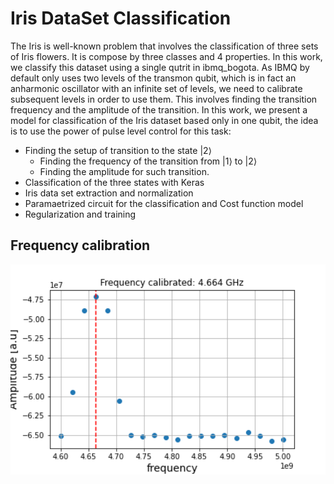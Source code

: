 # Iris DataSet Classification 

The Iris is well-known problem that involves the classification of three sets of Iris flowers. It is compose by three classes and 4 properties. In this work, we classify this dataset using a single qutrit in ibmq_bogota.
As IBMQ by default only uses two levels of the transmon qubit, which is in fact an anharmonic oscillator with an infinite set of levels, we need to calibrate subsequent levels in order to use them. This involves finding the transition frequency and the amplitude of the transition. In this work, we present a model for classification of the Iris dataset based only in one qubit, the idea is to use the power of pulse level control for this task:

* Finding the setup of transition to the state $|2\rangle$
    * Finding the frequency of the transition from $|1\rangle$ to $|2\rangle$
    * Finding the amplitude for such transition.
* Classification of the three states with Keras
* Iris data set extraction and normalization
* Paramaetrized circuit for the classification and Cost function model
* Regularization and training

## Frequency calibration
<img src="./Figures/frequency_cal.png" width="600">

